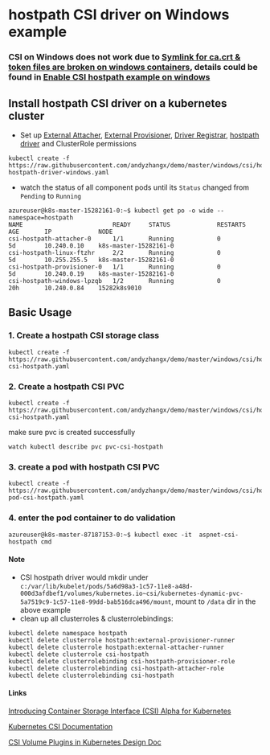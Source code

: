 # hostpath CSI driver on Windows example 
### CSI on Windows does not work due to [Symlink for ca.crt & token files are broken on windows containers](https://github.com/kubernetes/kubernetes/issues/52419), details could be found in [Enable CSI hostpath example on windows](https://github.com/kubernetes-csi/drivers/issues/79)

## Install hostpath CSI driver on a kubernetes cluster 
 - Set up [External Attacher](https://github.com/kubernetes-csi/external-attacher), [External Provisioner](https://github.com/kubernetes-csi/external-provisioner), [Driver Registrar](https://github.com/kubernetes-csi/driver-registrar), [hostpath driver](https://github.com/kubernetes-csi/drivers/tree/master/pkg/hostpath) and ClusterRole permissions 
```
kubectl create -f https://raw.githubusercontent.com/andyzhangx/demo/master/windows/csi/hostpath/deployment/csi-hostpath-driver-windows.yaml
```

 - watch the status of all component pods until its `Status` changed from `Pending` to `Running`
```
azureuser@k8s-master-15282161-0:~$ kubectl get po -o wide --namespace=hostpath
NAME                         READY     STATUS             RESTARTS   AGE       IP             NODE
csi-hostpath-attacher-0      1/1       Running            0          5d        10.240.0.10    k8s-master-15282161-0
csi-hostpath-linux-ftzhr     2/2       Running            0          5d        10.255.255.5   k8s-master-15282161-0
csi-hostpath-provisioner-0   1/1       Running            0          5d        10.240.0.19    k8s-master-15282161-0
csi-hostpath-windows-lpzqb   1/2       Running            0          20h       10.240.0.84    15282k8s9010
```

## Basic Usage
### 1. Create a hostpath CSI storage class
```
kubectl create -f https://raw.githubusercontent.com/andyzhangx/demo/master/windows/csi/hostpath/storageclass-csi-hostpath.yaml
```

### 2. Create a hostpath CSI PVC
```
kubectl create -f https://raw.githubusercontent.com/andyzhangx/demo/master/windows/csi/hostpath/pvc-csi-hostpath.yaml
```
make sure pvc is created successfully
```
watch kubectl describe pvc pvc-csi-hostpath
```

### 3. create a pod with hostpath CSI PVC
```
kubectl create -f https://raw.githubusercontent.com/andyzhangx/demo/master/windows/csi/hostpath/aspnet-pod-csi-hostpath.yaml
```

### 4. enter the pod container to do validation
```
azureuser@k8s-master-87187153-0:~$ kubectl exec -it  aspnet-csi-hostpath cmd

```

#### Note
 - CSI hostpath driver would mkdir under `c:/var/lib/kubelet/pods/5a6d98a3-1c57-11e8-a48d-000d3afdbef1/volumes/kubernetes.io~csi/kubernetes-dynamic-pvc-5a7519c9-1c57-11e8-99dd-bab516dca496/mount`, mount to `/data` dir in the above example
 - clean up all clusterroles & clusterrolebindings:
```
kubectl delete namespace hostpath
kubectl delete clusterrole hostpath:external-provisioner-runner
kubectl delete clusterrole hostpath:external-attacher-runner
kubectl delete clusterrole csi-hostpath
kubectl delete clusterrolebinding csi-hostpath-provisioner-role
kubectl delete clusterrolebinding csi-hostpath-attacher-role
kubectl delete clusterrolebinding csi-hostpath
```

#### Links
[Introducing Container Storage Interface (CSI) Alpha for Kubernetes](http://blog.kubernetes.io/2018/01/introducing-container-storage-interface.html)

[Kubernetes CSI Documentation](https://kubernetes-csi.github.io/docs/Home.html)

[CSI Volume Plugins in Kubernetes Design Doc](https://github.com/kubernetes/community/blob/master/contributors/design-proposals/storage/container-storage-interface.md)
